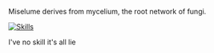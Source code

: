 Miselume derives from mycelium, the root network of fungi.

[![Skills](https://skillicons.dev/icons?i=lua)](https://skillicons.dev)

I've no skill it's all lie
